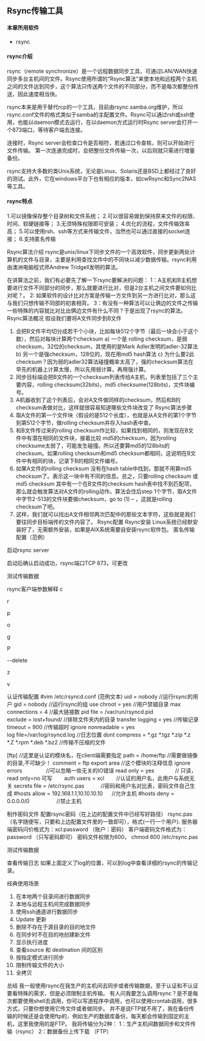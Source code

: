 ## Rsync传输工具
#### 本章所用软件
* rsync
#### rsync介绍
rsync（remote synchronize）是一个远程数据同步工具，可通过LAN/WAN快速同步多台主机间的文件。Rsync使用所谓的“Rsync算法”来使本地和远程两个主机之间的文件达到同步，这个算法只传送两个文件的不同部分，而不是每次都整份传送，因此速度相当快。

rsync本来是用于替代rcp的一个工具，目前由rsync.samba.org维护，所以rsync.conf文件的格式类似于samba的主配置文件。Rsync可以通过rsh或ssh使用，也能以daemon模式去运行，在以daemon方式运行时Rsync server会打开一个873端口，等待客户端去连接。

连接时，Rsync server会检查口令是否相符，若通过口令查核，则可以开始进行文件传输。
第一次连通完成时，会把整份文件传输一次，以后则就只需进行增量备份。

rsync支持大多数的类Unix系统，无论是Linux、Solaris还是BSD上都经过了良好的测试。此外，它在windows平台下也有相应的版本，如cwRsync和Sync2NAS等工具。

#### rsync特点
1.可以镜像保存整个目录树和文件系统；
2.可以很容易做到保持原来文件的权限、时间、软硬链接等；
3.无须特殊权限即可安装；
4.优化的流程，文件传输效率高；
5.可以使用rsh、ssh等方式来传输文件，当然也可以通过直接的socket连接；
6.支持匿名传输

Rsync算法介绍
rsync是unix/linux下同步文件的一个高效软件，同步更新两处计算机的文件与目录，主要是利用查找文件中的不同块以减少数据传输。rsync利用由澳洲电脑程式师Andrew Tridgell发明的算法。

在讲算法之前，我们有必要先了解一下rsync要解决的问题：
1：A主机和B主机想要进行文件不同部分的同步，那么就要进行比对，但是2台主机之间文件要如何比对呢？。
2:  如果软件的设计比对方案是传输一方文件到另一方进行比对，那么这与我们只想传输不同部的初衷相背。
3：有没有一种算法可以让俩边的文件之传输一些特殊的内容就比对比出俩边文件有什么不同？于是出现了rsync的算法。
Rsync算法概况
假设我们要将A文件同步到B文件
1.	会把B文件平均切分成若干个小块，比如每块512个字节（最后一块会小于这个数），然后对每块计算两个checksum
a)	一个是 rolling checksum，是弱checksum，32位的checksum，其使用的是Mark Adler发明的adler-32算法
b)	另一个是强checksum，128位的，现在用md5 hash算法
c)	为什么要2此checksum？因为弱的adler32算法碰撞概率太高了，强的checksum算法在早先的机器上计算太慢，所以先用弱计算，再用强计算。
2.	同步目标端会把B文件的一个checksum列表传给A主机，列表里包括了三个主要内容，rolling checksum(32bits)，md5 checksume(128bits)，文件块编号。
3.	A机器收到了这个列表后，会对A文件做同样的checksum，然后和B的checksum表做对比，这样就很容易知道哪些文件块改变了
Rsync算法步骤
1.	取A文件的第一个文件块（假设的是512个长度），也就是从A文件的第1个字节到第512个字节，做rolling checksum并存入hash表中查。
2.	和B文件传过来的rolling checksum作比较，如果找到相同的，则发现在B文件中有潜在相同的文件块，接着比较 md5的checksum，因为rolling checksume太弱了，可能发生碰撞。所以还要算md5的128bits的checksum。如果rolling checksum和md5 checksum都相同，这说明在B文件中有相同的块，记录下B的相同文件编号。
3.	如果A文件的rolling checksum 没有在hash table中找到，那就不用算md5 checksum了。表示这一块中有不同的信息。总之，只要rolling checksum 或 md5 checksum 其中有一个在B文件的checksum hash表中找不到匹配项，那么就会触发算法对A文件的rolling动作。算法会住后step 1个字节，取A文件中字节2-513的文件块要做checksum，go to (1) – ，这就是rolling checksum了吧。
4.	这样，我们就可以找出A文件相邻两次匹配中的那些文本字符，这些就是我们要往同步目标端传的文件内容了。
Rsync配置
Rsync安装
	Linux系统已经默安装好了，无需额外安装，如果是AIX系统需要自安装rsync软件包。
匿名传输配置（范例）

启动rsync server

启动后确认启动成功，rsync端口TCP 873，可更改

测试传输数据

rsync客户端参数解释 
c

r

p

o

g

P

--delete

z

v





认证传输配置
#vim /etc/rsyncd.conf  (范例文本)
uid = nobody     //运行rsync的用户
 gid = nobody     //运行rsync的组
 use chroot = yes   //用户禁锢目录
 max connections = 4    //最大链接数
 pid file = /var/run/rsyncd.pid   
 exclude = lost+found/    //排除文件夹内的目录
 transfer logging = yes    //传输记录
 timeout = 900          //传输超时
 ignore nonreadable = yes    
log file=/var/log/rsyncd.log //日志位置
 dont compress   = *.gz *.tgz *.zip *.z *.Z *.rpm *.deb *.bz2  //传输不压缩的文件

 [ftp]     //这里是认证的模块名，在client端需要指定
        path = /home/ftp       //需要做镜像的目录,不可缺少！
        comment = ftp export area    //这个模块的注释信息
		ignore errors                                   //可以忽略一些无关的IO错误
read only = yes                              // 只读，read only=no 可写       
auth users = xcl        //认证的用户名，此用户与系统无关
secrets file = /etc/rsync.pas           //密码和用户名对比表，密码文件自己生成
#hosts allow = 192.168.1.1,10.10.10.10      //允许主机
#hosts deny = 0.0.0.0/0                  //禁止主机

制作密码文件
配置rsync密码（在上边的配置文件中已经写好路径） rsync.pas（名字随便写，只要和上边配置文件里的一致即可），格式(一行一个用户). 
服务器端密码问价格式为：xcl:password  （账户：密码）
客户端密码文件格式为： password （只写密码即可）
密码文件权限为600， chmod 600 /etc/rsync.pas

测试传输数据 

查看传输日志
如果上面定义了log的位置，可以到log中查看详细的rsync的传输记录。


经典使用场景
1.	在本地两个目录间进行数据同步
2.	本地与远程主机间完成数据同步
3.	使用ssh通道进行数据同步
4.	Update 更新
5.	删除不存在于源目录的目的地文件
6.	在同步时不在目的地创建新文件
7.	显示执行进度
8.	查看source 和 destination 间的区别
9.	按指定模式进行同步
10.	限制传输文件的大小
11.	全拷贝

总结
我一般使用rsync在我生产的主机间去同步或者传输数据，至于认证和不认证要看特殊的需求，但是必须限制主机传输。
有人问我要怎么调用rsync？是不是每次都要使用shell去调用，你可以写道程序中调用，也可以使用crontab调用，很多方式，只要你想使用它传文件或者做同步。
并不是说FTP就不用了，我在备份传输的时候还是会使用ftp的，例如生产的数据库备份，每天都会传输到固定的主机，这里我使用的是FTP。
我将传输分为2种：
	1：生产主机间数据同步和文件传输（rsync）
	2：数据备份上传下载 （FTP）
